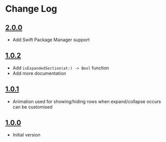 # Change Log

## [2.0.0](https://github.com/LaurentiuUngur/LUExpandableTableView/releases/tag/2.0.0)

- Add Swift Package Manager support

## [1.0.2](https://github.com/LaurentiuUngur/LUExpandableTableView/releases/tag/1.0.2)

- Add `isExpandedSection(at:) -> Bool` function
- Add more documentation

## [1.0.1](https://github.com/LaurentiuUngur/LUExpandableTableView/releases/tag/1.0.1)

- Animation used for showing/hiding rows when expand/collapse occurs can be customised

## [1.0.0](https://github.com/LaurentiuUngur/LUExpandableTableView/releases/tag/1.0.0)

- Initial version
